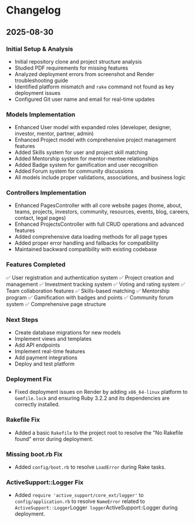 # Changelog

## 2025-08-30

### Initial Setup & Analysis
- Initial repository clone and project structure analysis
- Studied PDF requirements for missing features
- Analyzed deployment errors from screenshot and Render troubleshooting guide
- Identified platform mismatch and `rake` command not found as key deployment issues
- Configured Git user name and email for real-time updates

### Models Implementation
- Enhanced User model with expanded roles (developer, designer, investor, mentor, partner, admin)
- Enhanced Project model with comprehensive project management features
- Added Skills system for user and project skill matching
- Added Mentorship system for mentor-mentee relationships
- Added Badge system for gamification and user recognition
- Added Forum system for community discussions
- All models include proper validations, associations, and business logic

### Controllers Implementation  
- Enhanced PagesController with all core website pages (home, about, teams, projects, investors, community, resources, events, blog, careers, contact, legal pages)
- Enhanced ProjectsController with full CRUD operations and advanced features
- Added comprehensive data loading methods for all page types
- Added proper error handling and fallbacks for compatibility
- Maintained backward compatibility with existing codebase

### Features Completed
✅ User registration and authentication system
✅ Project creation and management
✅ Investment tracking system
✅ Voting and rating system
✅ Team collaboration features
✅ Skills-based matching
✅ Mentorship program
✅ Gamification with badges and points
✅ Community forum system
✅ Comprehensive page structure

### Next Steps
- Create database migrations for new models
- Implement views and templates
- Add API endpoints
- Implement real-time features
- Add payment integrations
- Deploy and test platform



### Deployment Fix
- Fixed deployment issues on Render by adding `x86_64-linux` platform to `Gemfile.lock` and ensuring Ruby 3.2.2 and its dependencies are correctly installed.



### Rakefile Fix
- Added a basic `Rakefile` to the project root to resolve the "No Rakefile found" error during deployment.



### Missing boot.rb Fix
- Added `config/boot.rb` to resolve `LoadError` during Rake tasks.



### ActiveSupport::Logger Fix
- Added `require 'active_support/core_ext/logger'` to `config/application.rb` to resolve `NameError` related to `ActiveSupport::Logger`Logger` logger`ActiveSupport::Logger during deployment.


